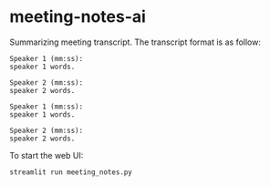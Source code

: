 # meeting-notes-ai
Summarizing meeting transcript.
The transcript format is as follow:

```
Speaker 1 (mm:ss):
speaker 1 words.

Speaker 2 (mm:ss):
speaker 2 words.

Speaker 1 (mm:ss):
speaker 1 words.

Speaker 2 (mm:ss):
speaker 2 words.
```

To start the web UI:
```
streamlit run meeting_notes.py
```
